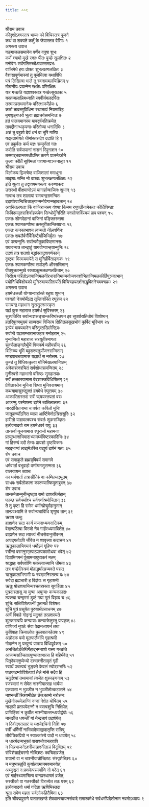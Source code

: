 ```yaml
---
title: ००९

---
```

श्रीराम उवाच  
कीदृशोऽश्वस्तत्र भाव्यः को विधिस्तत्र पूजने  
कथं वा शक्यते कर्तुं के जेयास्तत्र वैरिणः १  
अगस्त्य उवाच  
गङ्गाजलसमानेन वर्णेन वपुषा शुभः  
कर्णे श्यामो मुखे रक्तः पीतः पुच्छे सुलक्षितः २  
मनोवेगः सर्वगतिरुच्चैःश्रवस्समप्रभः  
वाजिमेधे हयः प्रोक्तः शुभलक्षणलक्षितः ३  
वैशाखपूर्णमास्यां तु पूजयित्वा यथाविधि  
पत्रं लिखित्वा भाले तु स्वनामबलचिह्नितम् ४  
मोचनीयः प्रयत्नेन रक्षकैः परिरक्षितः  
यत्र गच्छति यज्ञाश्वस्तत्र गच्छेत्सुरक्षकः ५  
यस्तम्बलान्निबध्नाति स्ववीर्यबलदर्पितः  
तस्मात्प्रसभमानेयः परिरक्षाकरैर्हयः ६  
कर्त्रा तावत्सुविधिना स्थातव्यं नियमादिह  
मृगशृङ्गधरो भूत्वा ब्रह्मचर्यसमन्वितः ७  
व्रतं पालयमानस्य यावद्वर्षमतिक्रमेत्  
तावद्दीनान्धकृपणाः परितोष्या धनादिभिः ८  
अन्नं तु बहुशो देयं धनं वा भूरि मारिष  
यद्यत्प्रार्थयते धीमांस्तत्तदेव ददाति हि ९  
एवं प्रकुर्वतः कर्म यज्ञः सम्पूर्णतां गतः  
करोति सर्वपापानां नाशनं रिपुनाशन १०  
तस्माद्भवान्समर्थोऽस्ति करणे पालनेऽर्चने  
कृत्वा कीर्तिं सुविमलां पावयान्याञ्जनान्नृप ११  
श्रीराम उवाच  
विलोकय द्विजश्रेष्ठ वाजिशालां ममाधुना  
तादृशाः सन्ति नो वाश्वाः शुभलक्षणलक्षिताः १२  
इति श्रुत्वा तु तद्वाक्यमगस्त्यः करुणाकरः  
उत्तस्थौ वीक्षमाणोऽयं यागार्हान्वाजिनः शुभान् १३  
गत्वाथ तत्र शालायां रामचन्द्रसमन्वितः  
ददर्शाश्वान्विचित्राङ्गान्मनोवेगान्महाबलान् १४  
अवनितलगताः किं वाजिराजस्य वंश्याः किमथ रघुपतीनामेकतः कीर्तिपिण्डाः  
किमिदममृतराशिर्वाहरूपेण सिन्धोर्मुनिरिति मनसोन्तर्विस्मयं प्राप पश्यन् १५  
एकतः शोणदेहानां वाजिनां पङ्क्तिरुत्तमा  
एकतः श्यामकर्णाश्च कस्तूरीकान्तिसप्रभाः १६  
एकतः कनकाभाश्च त्वन्यतो नीलवर्णिनः  
एकतः शबलैर्वर्णैर्विशिष्टैर्वाजिभिर्वृताः १७  
एवं पश्यन्मुनिः सर्वान्कौतुकाविष्टमानसः  
ययावन्यत्र तान्द्रष्टुं यागयोग्यान्हयान्मुनिः १८  
ददर्श तत्र शतशो बद्धांस्तादृशवर्णकान्  
दृष्ट्वा विस्मयमापेदे स मुनिर्हर्षिताङ्गकः १९  
एकतः श्यामकर्णांश्च सर्वाङ्गैः क्षीरसन्निभान्  
पीतपुच्छान्मुखे रक्ताञ्छुभलक्षणलक्षितान् २०  
निरीक्ष्य परितोऽनघान्विमलनीरधारानिभान्मनोजवनशोभितान्विमलकीर्तिपुञ्जप्रभान्  
पयोनिधिविशोषको मुनिरुवाचसीतापतिं विचित्रहयदर्शनाद्धृषितनेत्रवक्त्रप्रभः २१  
अगस्त्य उवाच  
हयमेधक्रतौ योग्यान्वाहांस्ते बहुशः शुभान्  
पश्यतो नेत्रयोर्मेऽद्य तृप्तिर्नास्ति रघूत्तम २२  
रामचन्द्र महाभाग सुरासुरनमस्कृत  
यज्ञं कुरु महाराज हयमेधं सुविस्तरम् २३  
सुरपतिरिव सर्वान्यज्ञसङ्घान्करिष्यंस्तपन इव सुपर्वारातितोयं विशोष्यन्  
हतरिपुगणमुख्यं साम्परायं विजित्य क्षितितलसुखभोगं कुर्विदं भूरिभाग २४  
इत्येवं वाक्यवादेन परितुष्टाखिलेन्द्रियः  
सर्वान्वै यज्ञसम्भारानाजहार मनोहरान् २५  
मुन्यन्वितो महाराजः सरयूतीरमागतः  
सुवर्णलाङ्गलैर्भूमिं विचकर्ष महीयसीम् २६  
विलिख्य भूमिं बहुशश्चतुर्योजनसम्मिताम्  
मण्डपान्रचयामास यज्ञार्थं स नरोत्तमः २७  
कुण्डं तु विधिवत्कृत्वा योनिमेखलयान्वितम्  
अनेकरत्नरचितं सर्वशोभासमन्वितम् २८  
मुनीश्वरो महाभागो वसिष्ठः सुमहातपाः  
सर्वं तत्कारयामास वेदशास्त्रविधिश्रितम् २९  
प्रेषितास्तेन मुनिना शिष्या मुनिवराश्रमान्  
कथयामासुरुद्युक्तं हयमेधे रघूत्तमम् ३०  
आकारितास्तदा सर्वे ऋषयस्तपतां वराः  
आजग्मुः परमेशस्य दर्शने त्वतिलालसाः ३१  
नारदोसितनामा च पर्वतः कपिलो मुनिः  
जातूकर्ण्योंऽगिरा व्यास आर्ष्टिषेणोऽत्रिरासुरिः ३२  
हारीतो याज्ञवल्क्यश्च संवर्तः शुकसञ्ज्ञितः  
इत्येवमादयो राम हयमेधवरं ययुः ३३  
तान्सर्वान्पूजयामास रघुराजो महामनाः  
प्रत्युत्थानाभिवादाभ्यामर्घ्यविष्टरकादिभिः ३४  
गां हिरण्यं ददौ तेभ्यः प्रायशो दृष्टविक्रमः  
महद्भाग्यं त्वद्यमेऽस्ति यद्यूयं दर्शनं गताः ३५  
शेष उवाच  
एवं समाकुले ब्रह्मन्नृषिवर्य समागमे  
धर्मवार्ता बभूवाहो वर्णाश्रमसुसम्मता ३६  
वात्स्यायन उवाच  
का धर्मवार्ता तत्रासीत्किं वा कथितमद्भुतम्  
साधवः सर्वलोकानां कारुण्यात्किमुताब्रुवन् ३७  
शेष उवाच  
तान्समेतान्मुनीन्दृष्ट्वा रामो दाशरथिर्महान्  
पप्रच्छ सर्वधर्मांश्च सर्ववर्णाश्रमोचितान् ३८  
ते तु पृष्टा हि रामेण धर्मान्प्रोचुर्महागुणान्  
तान्प्रवक्ष्यामि ते सर्वान्यथाविधि शृणुष्व तान् ३९  
ऋषय ऊचुः  
ब्राह्मणेन सदा कार्यं यजनाध्ययनादिकम्  
वेदान्पठित्वा विरजो नैव गार्हस्थ्यमाविशेत् ४०  
ब्राह्मणेन सदा त्याज्यं नीचसेवानुजीवनम्  
आपद्गतोऽपि जीवेत न श्ववृत्त्या कदाचन ४१  
ऋतुकालाभिगमनं धर्मोऽयं गृहिणः परः  
स्त्रीणां वरमनुस्मृत्याऽपत्यकामोथवा भवेत् ४२  
दिवाभिगमनं पुंसामनायुष्यकरं मतम्  
श्राद्धाहः सर्वपर्वाणि यतस्त्याज्यानि धीमता ४३  
तत्र गच्छेत्स्त्रियं मोहाद्धर्मात्प्रच्यवते परात्  
ऋतुकालाभिगामी यः स्वदारनिरतश्च यः ४४  
सर्वदा ब्रह्मचारी ह विज्ञेयः स गृहाश्रमी  
ऋतुः षोडशयामिन्यश्चतस्रस्ता सुगर्हिताः ४५  
पुत्रदास्तासु या युग्मा अयुग्माः कन्यकाप्रदाः  
त्यक्त्वा चन्द्रमसं दुष्टं मघां मूलं विहाय च ४६  
शुचिः सन्निर्विशेत्पत्नीं पुन्नामर्क्षे विशेषतः  
शुचिं पुत्रं प्रसूयेत पुरुषार्थप्रसाधनम् ४७  
आर्षे विवाहे गोद्वन्द्वं यदुक्तं तत्प्रशस्यते  
शुल्कमण्वपि कन्यायाः कन्याक्रेतुस्तु पापकृत् ४८  
वाणिज्यं नृपतेः सेवा वेदानध्ययनं तथा  
कुविवाहः क्रियालोपः कुलपातनहेतवः ४९  
अन्नोदक पयो मूलफलैर्वापि गृहाश्रमी  
गोदानेन तु यत्पुण्यं पात्राय विधिपूर्वकम् ५०  
अनर्चितोऽतिथिर्गेहाद्भग्नाशो यस्य गच्छति  
आजन्मसञ्चितात्पुण्यात्क्षणात्स हि बहिर्भवेत् ५१  
पितृदेवमनुष्येभ्यो दत्त्वाश्नीतामृतं गृही  
स्वार्थं पचत्यघं भुङ्क्ते केवलं स्वोदरम्भरिः ५२  
षष्ठ्यष्टम्योर्विशेत्पापं तैले मांसे सदैव हि  
चतुर्दश्यां तथामायां त्यजेत क्षुरमङ्गनाम् ५३  
रजस्वलां न सेवेत नाश्नीयात्सह भार्यया  
एकवासा न भुञ्जीत न भुञ्जीतोत्कटासने ५४  
नाश्नन्तीं स्त्रियमीक्षेत तेजःकामो नरोत्तमः  
मुखेनोपधमेन्नाग्निं नग्नां नेक्षेत योषितम् ५५  
नाङ्घ्री प्रतापयेदग्नौ न वस्त्वशुचि निक्षिपेत्  
प्राणिहिंसां न कुर्वीत नाश्नीयात्सन्ध्ययोर्द्वयोः ५६  
नाचक्षीत धयन्तीं गां नेन्द्रचापं प्रदर्शयेत्  
न दिवोद्गतसारं च भक्षयेद्दधिनो निशि ५७  
स्त्रीं धर्मिणीं नाभिवादेन्नाद्यादातृप्ति रात्रिषु  
तौर्यत्रिकप्रियो न स्यात्कांस्ये पादौ न धावयेत् ५८  
न धारयेदन्यभुक्तं वासश्चोपानहावपि  
न भिन्नभाजनेऽश्नीयान्नाश्नीतान्नं विदूषितम् ५९  
संविशेन्नार्द्रचरणो नोच्छिष्टः क्वचिदाव्रजेत्  
शयानो वा न चाश्नीयान्नोच्छिष्टः संस्पृशेच्छिरः ६०  
न मनुष्यस्तुतिं कुर्यान्नात्मानमवमानयेत्  
अभ्युद्यतं न प्रणमेत्परमर्माणि नो वदेत् ६१  
एवं गार्हस्थ्यमाश्रित्य वानप्रस्थाश्रमं व्रजेत्  
सस्त्रीको वा गतस्त्रीको विरज्येत ततः परम् ६२  
इत्येवमादयो धर्मा गदिता ऋषिभिस्तदा  
श्रुता रामेण महता सर्वलोकहितैषिणा ६३  
इति श्रीपद्मपुराणे पातालखण्डे शेषवात्स्यायनसंवादे रामाश्वमेधे सर्वधर्मोपदेशोनाम नवमोऽध्यायः ९